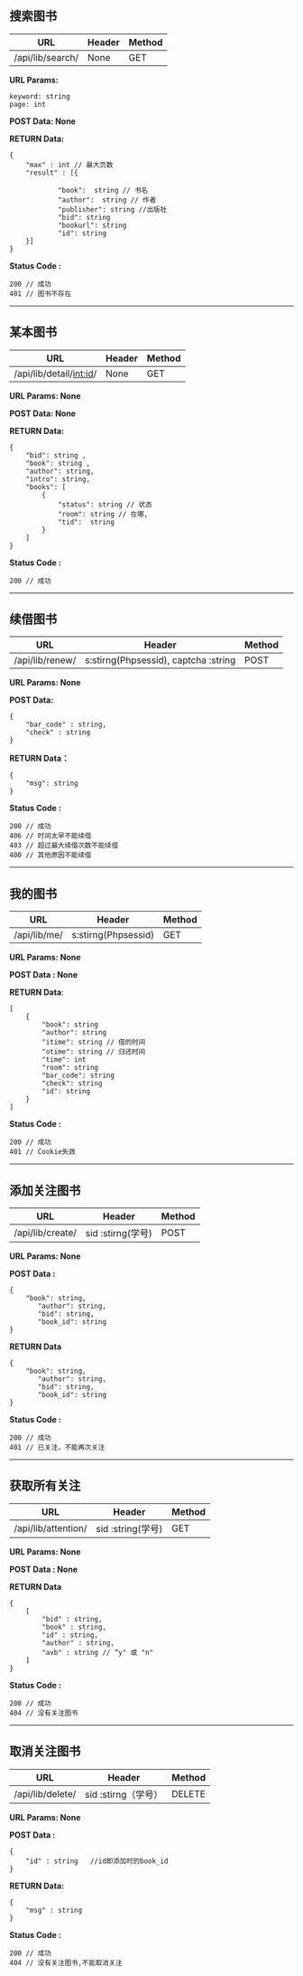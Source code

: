 ## 搜索图书
|URL|Header|Method|
| --- | -- | -- |
|/api/lib/search/| None| GET| 

**URL Params:**
```
keyword: string 
page: int 
```

**POST Data: None**

**RETURN Data:**
```
{
	"max" : int // 最大页数 
	"result" : [{
				
            "book":  string // 书名
            "author":  string // 作者
            "publisher": string //出版社
            "bid": string 
            "bookurl": string 
            "id": string 
	}]
}
```

**Status Code :**
```
200 // 成功 
401 // 图书不存在
```

*** 

## 某本图书
|URL|Header|Method|
| --- | -- | -- |
|/api/lib/detail/<int:id>/| None| GET| 

**URL Params: None**

**POST Data: None**

**RETURN Data:**
```
{
    "bid": string ,
    "book": string ,
    "author": string,
    "intro": string,
    "books": [
        {
            "status": string // 状态
            "room": string // 在哪,
            "tid":  string 
        }
    ]
}
```

**Status Code :**
```
200 // 成功 
```

***
## 续借图书 
|URL|Header|Method|
| --- | -- | -- |
|/api/lib/renew/| s:stirng(Phpsessid), captcha :string | POST |

**URL Params: None**

**POST Data:** 
```
{
	"bar_code" : string, 
	"check" : string 
}
```
**RETURN Data：**
```
{
    "msg": string 
}
```

**Status Code :**
```
200 // 成功 
406 // 时间太早不能续借
403 // 超过最大续借次数不能续借
400 // 其他原因不能续借
```
***

## 我的图书
|URL|Header|Method|
| --- | -- | -- |
|/api/lib/me/| s:stirng(Phpsessid) | GET | 

**URL Params: None**

**POST Data : None** 

**RETURN Data**:
```
[
    {
        "book": string
        "author": string
        "itime": string // 借的时间
        "otime": string // 归还时间
        "time": int 
        "room": string 
        "bar_code": string 
        "check": string 
        "id": string 
    }
]
```

**Status Code :**
```
200 // 成功 
401 // Cookie失效
```

***

## 添加关注图书
|URL|Header|Method|
| --- | -- | -- |
|/api/lib/create/| sid :stirng(学号) | POST | 

**URL Params: None**

**POST Data :** 

```
{
	"book": string,
       "author": string,
       "bid": string,
       "book_id": string
}
``` 

**RETURN Data** 

```
{
	"book": string,
       "author": string,
       "bid": string,
       "book_id": string
}
```

**Status Code :**
```
200 // 成功 
401 // 已关注，不能再次关注 
```
***

## 获取所有关注 
|URL|Header|Method|
| --- | -- | -- |
|/api/lib/attention/| sid :string(学号) | GET | 

**URL Params: None**

**POST Data : None** 

**RETURN Data** 
```
{
	[
		"bid" : string, 
		"book" : string, 
		"id" : string, 
		"author" : string, 
		"avb" : string // “y" 或 "n" 
	]
}
```

**Status Code :**
```
200 // 成功 
404 // 没有关注图书 
```
***

## 取消关注图书 
|URL|Header|Method|
| --- | -- | -- |
|/api/lib/delete/| sid :stirng（学号） |  DELETE | 

**URL Params: None**

**POST Data :** 
```
{
	"id" : string   //id即添加时的book_id
}
``` 

**RETURN Data:** 
```
{
	"msg" : string
}
```

**Status Code :**
```
200 // 成功 
404 // 没有关注图书,不能取消关注 
```

